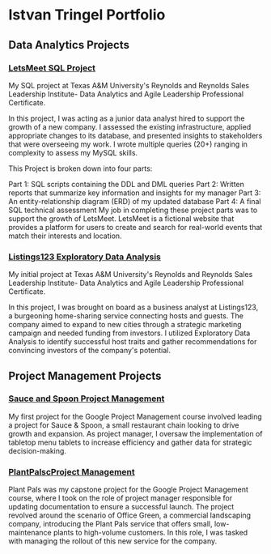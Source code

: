# Istvan Tringel Portfolio

## Data Analytics Projects

### [LetsMeet SQL Project](https://github.com/IstvanTringel/LetsMeet-SQL)

My SQL project at Texas A&M University's Reynolds and Reynolds Sales Leadership Institute- Data Analytics and Agile Leadership Professional Certificate.

In this project, I was acting as a junior data analyst hired to support the growth of a new company. I assessed the existing infrastructure, applied appropriate changes to its database, and presented insights to stakeholders that were overseeing my work. I wrote multiple queries (20+) ranging in complexity to assess my MySQL skills.

This Project is broken down into four parts: 

Part 1: SQL scripts containing the DDL and DML queries
Part 2: Written reports that summarize key information and insights for my manager 
Part 3: An entity-relationship diagram (ERD) of my updated database
Part 4: A final SQL technical assessment
My job in completing these project parts was to support the growth of LetsMeet. LetsMeet is a fictional website that provides a platform for users to create and search for real-world events that match their interests and location.

### [Listings123 Exploratory Data Analysis](https://github.com/IstvanTringel/Listings123-Exploratory-Data-Analysis)

My initial project at Texas A&M University's Reynolds and Reynolds Sales Leadership Institute- Data Analytics and Agile Leadership Professional Certificate. 

In this project, I was brought on board as a business analyst at Listings123, a burgeoning home-sharing service connecting hosts and guests. The company aimed to expand to new cities through a strategic marketing campaign and needed funding from investors. I utilized Exploratory Data Analysis to identify successful host traits and gather recommendations for convincing investors of the company's potential.


## Project Management Projects

### [Sauce and Spoon Project Management](https://github.com/IstvanTringel/Sauce-and-Spoon-Project-Management)

My first project for the Google Project Management course involved leading a project for Sauce & Spoon, a small restaurant chain looking to drive growth and expansion. 
As project manager, I oversaw the implementation of tabletop menu tablets to increase efficiency and gather data for strategic decision-making.

### [PlantPalscProject Management](https://github.com/IstvanTringel/PlantPals-Project-Management)

Plant Pals was my capstone project for the Google Project Management course, where I took on the role of project manager responsible for updating documentation to ensure a successful launch. 
The project revolved around the scenario of Office Green, a commercial landscaping company, introducing the Plant Pals service that offers small, low-maintenance plants to high-volume customers. In this role, I was tasked with managing the rollout of this new service for the company.
